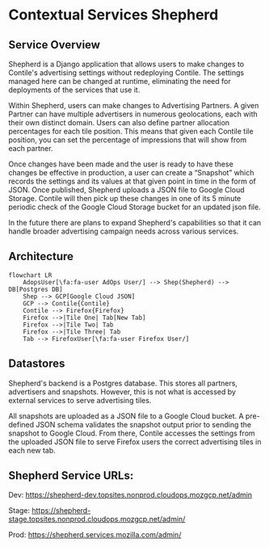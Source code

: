 # Contextual Services Shepherd

## Service Overview

Shepherd is a Django application that allows users to make changes to Contile's advertising settings without redeploying Contile.  The settings managed here can be changed at runtime, eliminating the need for deployments of the services that use it.

Within Shepherd, users can make changes to Advertising Partners. A given Partner can have multiple advertisers in numerous geolocations, each with their own distinct domain.  Users can also define partner allocation percentages for each tile position. This means that given each Contile tile position, you can set the percentage of impressions that will show from each partner.

Once changes have been made and the user is ready to have these changes be effective in production, a user can create a “Snapshot” which records the settings and its values at that given point in time in the form of JSON. Once published, Shepherd uploads a JSON file to Google Cloud Storage. Contile will then pick up these changes in one of its 5 minute periodic check of the Google Cloud Storage bucket for an updated json file.

In the future there are plans to expand Shepherd's capabilities so that it can handle broader advertising campaign needs across various services.

## Architecture
```mermaid
flowchart LR
    AdopsUser[\fa:fa-user AdOps User/] --> Shep(Shepherd) --> DB[Postgres DB]
    Shep --> GCP[Google Cloud JSON]
    GCP --> Contile{Contile}
    Contile --> Firefox{Firefox}
    Firefox -->|Tile One| Tab[New Tab]
    Firefox -->|Tile Two| Tab
    Firefox -->|Tile Three| Tab
    Tab --> FirefoxUser[\fa:fa-user Firefox User/]
```

## Datastores
Shepherd's backend is a Postgres database. This stores all partners, advertisers and snapshots.  However, this is not what is accessed by external services to serve advertising tiles.

All snapshots are uploaded as a JSON file to a Google Cloud bucket. A pre-defined JSON schema validates the snapshot output prior to sending the snapshot to Google Cloud. From there, Contile accesses the settings from the uploaded JSON file to serve Firefox users the correct advertising tiles in each new tab. 

## Shepherd Service URLs:

Dev: https://shepherd-dev.topsites.nonprod.cloudops.mozgcp.net/admin

Stage: https://shepherd-stage.topsites.nonprod.cloudops.mozgcp.net/admin/

Prod: https://shepherd.services.mozilla.com/admin/